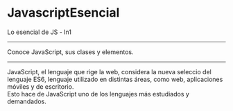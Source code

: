 # JavascriptEsencial
Lo esencial de JS - ln1

<hr>
Conoce JavaScript, sus clases y elementos.
<hr>
JavaScript, el lenguaje que rige la web, considera la nueva seleccio del lenguaje ES6, lenguaje utilizado en distintas áreas, como web, aplicaciones móviles y de escritorio.<br>
Esto hace de JavaScript uno de los lenguajes más estudiados y demandados.

